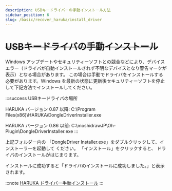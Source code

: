 ```yaml
---
description: USBキードライバーの手動インストール方法
sidebar_position: 6
slug: /basic/recover_haruka/install_driver
---
```


# ~~USBキードライバの手動インストール~~

Windows アップデートやセキュリティーソフトとの競合などにより、デバイスエラー（ドライバが自動インストールされず不明なデバイスとなり警告マークが表示）となる場合があります。 この場合は手動でドライバをインストールする必要があります。Windows を最新の状態に更新後セキュリティーソフトを停止して下記方法でインストールしてください。

:::success
USBキードライバの場所

HARUKA バージョン 0.87 以降:
C:\Program Files(x86)\HARUKA\DongleDriverInstaller.exe

HARUKA バージョン 0.86 以前:
C:\moshidrawJP\Oh-Plugin\DongleDriverInstaller.exe
:::

上記フォルダー内の 「DongleDriver Installer.exe」をダブルクリックして、インストーラーを起動して ください。 「インストール」をクリックすると、 ドライバのインストールがはじまります。

インストールに成功すると「ドライバのインストールに成功しました。」と表示されます。

:::note
[HARUKA ドライバー手動インストール](/assets/HARUKA_ドライバ手動インストール.pdf)
:::
